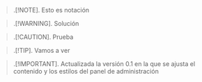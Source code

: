 > .[!NOTE].
> Esto es notación

> .[!WARNING].
> Solución

> .[!CAUTION].
> Prueba

> .[!TIP].
> Vamos a ver

> .[!IMPORTANT].
> Actualizada la versión 0.1 en la que se ajusta el contenido y los estilos del panel de administración